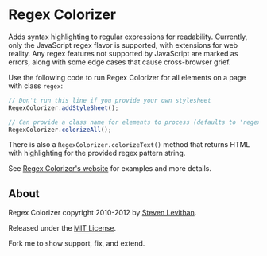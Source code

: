﻿# Regex Colorizer

Adds syntax highlighting to regular expressions for readability. Currently, only the JavaScript regex flavor is supported, with extensions for web reality. Any regex features not supported by JavaScript are marked as errors, along with some edge cases that cause cross-browser grief.

Use the following code to run Regex Colorizer for all elements on a page with class `regex`:

~~~ js
// Don't run this line if you provide your own stylesheet
RegexColorizer.addStyleSheet();

// Can provide a class name for elements to process (defaults to 'regex')
RegexColorizer.colorizeAll();
~~~

There is also a `RegexColorizer.colorizeText()` method that returns HTML with highlighting for the provided regex pattern string.

See [Regex Colorizer's website](http://stevenlevithan.com/regex/colorizer/) for examples and more details.


## About

Regex Colorizer copyright 2010-2012 by [Steven Levithan](http://stevenlevithan.com/).

Released under the [MIT License](http://mit-license.org/).

Fork me to show support, fix, and extend.

